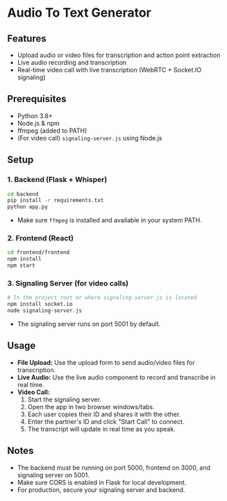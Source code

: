 # Audio To Text Generator

## Features
- Upload audio or video files for transcription and action point extraction
- Live audio recording and transcription
- Real-time video call with live transcription (WebRTC + Socket.IO signaling)

## Prerequisites
- Python 3.8+
- Node.js & npm
- ffmpeg (added to PATH)
- (For video call) `signaling-server.js` using Node.js

## Setup

### 1. Backend (Flask + Whisper)
```bash
cd backend
pip install -r requirements.txt
python app.py
```
- Make sure `ffmpeg` is installed and available in your system PATH.

### 2. Frontend (React)
```bash
cd frontend/frontend
npm install
npm start
```

### 3. Signaling Server (for video calls)
```bash
# In the project root or where signaling-server.js is located
npm install socket.io
node signaling-server.js
```
- The signaling server runs on port 5001 by default.

## Usage

- **File Upload:** Use the upload form to send audio/video files for transcription.
- **Live Audio:** Use the live audio component to record and transcribe in real time.
- **Video Call:** 
  1. Start the signaling server.
  2. Open the app in two browser windows/tabs.
  3. Each user copies their ID and shares it with the other.
  4. Enter the partner's ID and click "Start Call" to connect.
  5. The transcript will update in real time as you speak.

## Notes

- The backend must be running on port 5000, frontend on 3000, and signaling server on 5001.
- Make sure CORS is enabled in Flask for local development.
- For production, secure your signaling server and backend.

